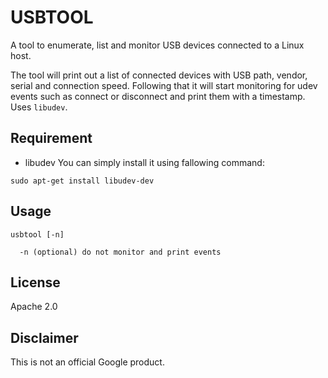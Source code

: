 USBTOOL
=======
A tool to enumerate, list and monitor USB devices connected to a Linux host.

The tool will print out a list of connected devices with USB path, vendor, serial and connection speed. Following that it will start monitoring for udev events such as connect or disconnect and print them with a timestamp. Uses `libudev`.

Requirement
-----------
* libudev
You can simply install it using fallowing command:
```
sudo apt-get install libudev-dev
```

Usage
-----

```
usbtool [-n]

  -n (optional) do not monitor and print events
```

License
-------
Apache 2.0

Disclaimer
----------
This is not an official Google product.

